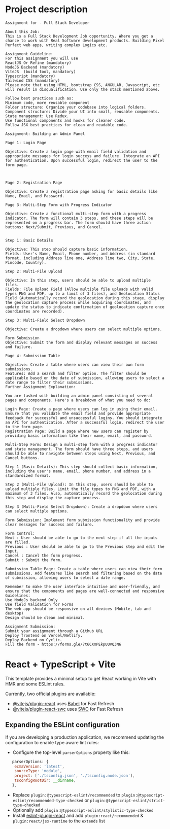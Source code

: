# Project description
```
Assignment for - Full Stack Developer

About this Job: 
This is a Full Stack Development Job opportunity. Where you get a chance to work with Real Software development products. Building Pixel Perfect web apps, writing complex Logics etc. 

Assignment Guideline:
For this assignment you will use 
ReactJS Or Refine (mandatory)
NodeJS Backend (mandatory)
ViteJS  (build tool, mandatory)
Typescript (mandatory)
Tailwind CSS (mandatory)
Please note that using HTML, bootstrap CSS, ANGULAR, Javascript, etc will result in disqualification. Use only the stack mentioned above.

Follow best practices such as:
Minimum code, more reusable component
Folder structure: Organize your codebase into logical folders.
Component structure: Divide your UI into small, reusable components.
State management: Use Redux.
Use functional components and hooks for cleaner code.
Follow JSX best practices for clean and readable code.

Assignment: Building an Admin Panel

Page 1: Login Page

Objective: Create a login page with email field validation and appropriate messages for login success and failure. Integrate an API for authentication. Upon successful login, redirect the user to the form page.



Page 2: Registration Page

Objective: Create a registration page asking for basic details like Name, Email, and Password.

Page 3: Multi-Step Form with Progress Indicator

Objective: Create a functional multi-step form with a progress indicator. The form will contain 3 steps, and these steps will be represented on a progress bar. The form should have three action buttons: Next/Submit, Previous, and Cancel.


Step 1: Basic Details

Objective: This step should capture basic information.
Fields: User's Name, Email, Phone number, and Address (in standard format, including Address line one, Address line two, City, State, Pincode, Country).

Step 2: Multi-File Upload

Objective: In this step, users should be able to upload multiple files.
Fields: File Upload Field (Allow multiple file uploads with valid types PNG and PDF, up to a limit of 3 files), and Geolocation Status Field (Automatically record the geolocation during this stage, display the geolocation capture process while acquiring coordinates, and update the status to indicate confirmation of geolocation capture once coordinates are recorded).

Step 3: Multi-Field Select Dropdown

Objective: Create a dropdown where users can select multiple options.

Form Submission
Objective: Submit the form and display relevant messages on success and failure.

Page 4: Submission Table

Objective: Create a table where users can view their own form submissions.
Features: Add a search and filter option. The filter should be applicable based on the date of submission, allowing users to select a date range to filter their submissions.
Further Assignment Explanation:

You are tasked with building an admin panel consisting of several pages and components. Here's a breakdown of what you need to do:

Login Page: Create a page where users can log in using their email. Ensure that you validate the email field and provide appropriate feedback for successful and unsuccessful logins. You should integrate an API for authentication. After a successful login, redirect the user to the form page.
Registration Page: Build a page where new users can register by providing basic information like their name, email, and password.

Multi-Step Form: Design a multi-step form with a progress indicator and state management. The form should have three steps, and users should be able to navigate between steps using Next, Previous, and Cancel buttons.

Step 1 (Basic Details): This step should collect basic information, including the user's name, email, phone number, and address in a standardized format.

Step 2 (Multi-File Upload): In this step, users should be able to upload multiple files. Limit the file types to PNG and PDF, with a maximum of 3 files. Also, automatically record the geolocation during this step and display the capture process.

Step 3 (Multi-Field Select Dropdown): Create a dropdown where users can select multiple options.

Form Submission: Implement form submission functionality and provide clear messages for success and failure.

Form Control:
Next : User should be able to go to the next step if all the inputs are filled.
Previous : User should be able to go to the Previous step and edit the Input.
Cancel : Cancel the form progress.
Submit : Submit the form.

Submission Table Page: Create a table where users can view their form submissions. Add features like search and filtering based on the date of submission, allowing users to select a date range.

Remember to make the user interface intuitive and user-friendly, and ensure that the components and pages are well-connected and responsive
Guidelines: 
Use NodeJs backend Only
Use field Validation for Forms
The web app should be responsive on all devices (Mobile, tab and desktop)
Design should be clean and minimal.

Assignment Submission:
Submit your assignment through a Github URL
Deploy frontend on Vercel/Netlify.
Deploy Backend on Cyclic.
Fill the form - https://forms.gle/7t6CXXPEkpUUVQ3N6

```



# React + TypeScript + Vite

This template provides a minimal setup to get React working in Vite with HMR and some ESLint rules.

Currently, two official plugins are available:

- [@vitejs/plugin-react](https://github.com/vitejs/vite-plugin-react/blob/main/packages/plugin-react/README.md) uses [Babel](https://babeljs.io/) for Fast Refresh
- [@vitejs/plugin-react-swc](https://github.com/vitejs/vite-plugin-react-swc) uses [SWC](https://swc.rs/) for Fast Refresh

## Expanding the ESLint configuration

If you are developing a production application, we recommend updating the configuration to enable type aware lint rules:

- Configure the top-level `parserOptions` property like this:

```js
   parserOptions: {
    ecmaVersion: 'latest',
    sourceType: 'module',
    project: ['./tsconfig.json', './tsconfig.node.json'],
    tsconfigRootDir: __dirname,
   },
```

- Replace `plugin:@typescript-eslint/recommended` to `plugin:@typescript-eslint/recommended-type-checked` or `plugin:@typescript-eslint/strict-type-checked`
- Optionally add `plugin:@typescript-eslint/stylistic-type-checked`
- Install [eslint-plugin-react](https://github.com/jsx-eslint/eslint-plugin-react) and add `plugin:react/recommended` & `plugin:react/jsx-runtime` to the `extends` list
